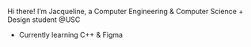 Hi there! I’m Jacqueline, a Computer Engineering & Computer Science + Design student @USC
- Currently learning C++ & Figma
